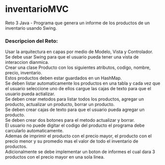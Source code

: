 # inventarioMVC
Reto 3 Java - Programa que genera un informe de los productos de un inventario usando Swing.

### Descripcion del Reto:

Usar la arquitectura en capas por medio de Modelo, Vista y Controlador.<br>
Se debe usar Swing para que el usuario pueda tener una vista de interaccion dianmica. <br>
Crear una clase Producto con los siguientes atributos, codigo, nombre, precio, inventario. <br>
Estos productos deben estar guardados en un HashMap. <br>
Se deben listar automaticamente los productos en una tabla y cada vez que el usuario seleccione uno de ellos cargue las cajas de texto para que el usuario pueda actializar. <br>
Se deben crear metodos para listar todos los productos, agregar un producto, actualizar un producto, borrar un producto. <br>
Se deben crear cajas de texto para que el usuario pueda agregar un producto.<br>
Se deben crear dos botones para el metodo actualizar y borrar. <br>
El usuario no puede digitar el codigo del producto el programa debe carcularlo automaticamente.<br>
Ademas de imprimir el producto con el precio mayor, el producto con el precio menor y su promedio mas el valor de todo el inventario de productos. <br>
Adicionalmente se debe implementar un boton de informes el cual dara 3 productos con el precio mayor en una sola linea.<br>
